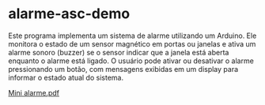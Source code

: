 # alarme-asc-demo

Este programa implementa um sistema de alarme utilizando um Arduino. Ele monitora o estado de um sensor magnético em portas ou janelas e ativa um alarme sonoro (buzzer) se o sensor indicar que a janela está aberta enquanto o alarme está ligado. O usuário pode ativar ou desativar o alarme pressionando um botão, com mensagens exibidas em um display para informar o estado atual do sistema.


[Mini alarme.pdf](https://github.com/user-attachments/files/18080036/Mini.alarme.pdf)

